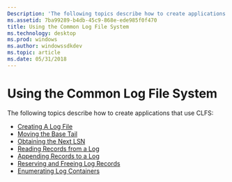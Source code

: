 ```yaml
---
Description: 'The following topics describe how to create applications that use CLFS:'
ms.assetid: 7ba99289-b4db-45c9-868e-ede985f0f470
title: Using the Common Log File System
ms.technology: desktop
ms.prod: windows
ms.author: windowssdkdev
ms.topic: article
ms.date: 05/31/2018
---
```


# Using the Common Log File System

The following topics describe how to create applications that use CLFS:

-   [Creating A Log File](creating-a-log-file.md)
-   [Moving the Base Tail](moving-the-base-tail-with-advancelogbase.md)
-   [Obtaining the Next LSN](obtaining-the-next-lsn.md)
-   [Reading Records from a Log](reading-records-from-a-log.md)
-   [Appending Records to a Log](appending-records-to-a-log.md)
-   [Reserving and Freeing Log Records](reserving-and-freeing-log-records.md)
-   [Enumerating Log Containers](enumerating-log-containers.md)

 

 



